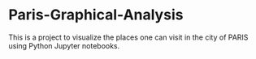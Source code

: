 # Paris-Graphical-Analysis
This is a project to visualize the places one can visit in the city of PARIS using Python Jupyter notebooks.
